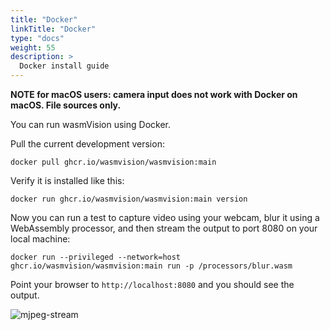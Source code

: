 ```yaml
---
title: "Docker"
linkTitle: "Docker"
type: "docs"
weight: 55
description: >
  Docker install guide
---
```


**NOTE for macOS users: camera input does not work with Docker on macOS. File sources only.**

You can run wasmVision using Docker.

Pull the current development version:

```shell
docker pull ghcr.io/wasmvision/wasmvision:main
```

Verify it is installed like this:

```shell
docker run ghcr.io/wasmvision/wasmvision:main version
```

Now you can run a test to capture video using your webcam, blur it using a WebAssembly processor, and then stream the output to port 8080 on your local machine:

```shell
docker run --privileged --network=host ghcr.io/wasmvision/wasmvision:main run -p /processors/blur.wasm
```

Point your browser to `http://localhost:8080` and you should see the output.

![mjpeg-stream](/images/mjpeg-stream.png)
